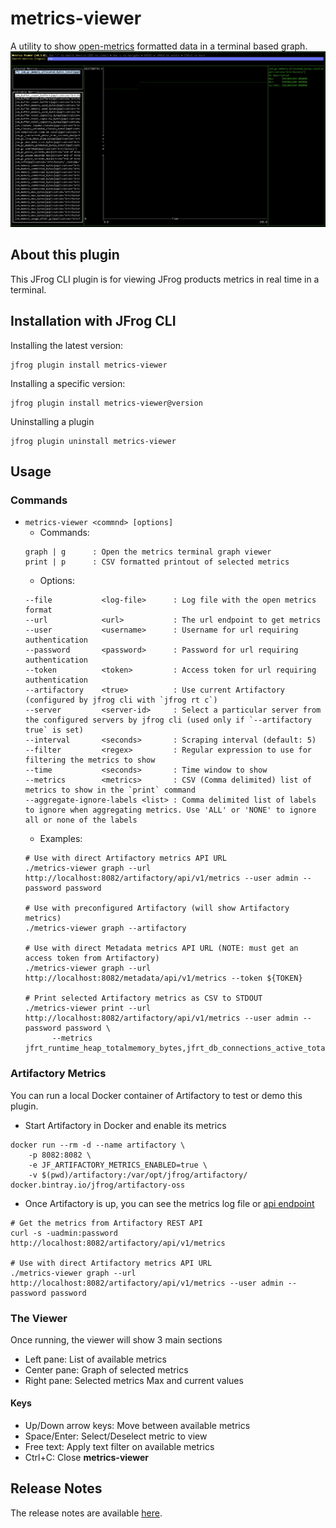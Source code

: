 # metrics-viewer
A utility to show [open-metrics](https://openmetrics.io/) formatted data in a terminal based graph.
![The Metrics Viewer Graph](images/metrics-viewer-graph.png)

## About this plugin
This JFrog CLI plugin is for viewing JFrog products metrics in real time in a terminal. 

## Installation with JFrog CLI
Installing the latest version:
```shell
jfrog plugin install metrics-viewer
```

Installing a specific version:
```shell
jfrog plugin install metrics-viewer@version
```

Uninstalling a plugin
```shell
jfrog plugin uninstall metrics-viewer
```

## Usage
### Commands
* `metrics-viewer <commnd> [options]`
    - Commands:
    ```
    graph | g      : Open the metrics terminal graph viewer 
    print | p      : CSV formatted printout of selected metrics
    ```
    - Options:
    ```
    --file           <log-file>      : Log file with the open metrics format
    --url            <url>           : The url endpoint to get metrics
    --user           <username>      : Username for url requiring authentication
    --password       <password>      : Password for url requiring authentication
    --token          <token>         : Access token for url requiring authentication
    --artifactory    <true>          : Use current Artifactory (configured by jfrog cli with `jfrog rt c`)
    --server         <server-id>     : Select a particular server from the configured servers by jfrog cli (used only if `--artifactory true` is set) 
    --interval       <seconds>       : Scraping interval (default: 5)
    --filter         <regex>         : Regular expression to use for filtering the metrics to show
    --time           <seconds>       : Time window to show
    --metrics        <metrics>       : CSV (Comma delimited) list of metrics to show in the `print` command
    --aggregate-ignore-labels <list> : Comma delimited list of labels to ignore when aggregating metrics. Use 'ALL' or 'NONE' to ignore all or none of the labels
    ```
    - Examples:
    ```shell
    # Use with direct Artifactory metrics API URL
    ./metrics-viewer graph --url http://localhost:8082/artifactory/api/v1/metrics --user admin --password password
    
    # Use with preconfigured Artifactory (will show Artifactory metrics)
    ./metrics-viewer graph --artifactory

    # Use with direct Metadata metrics API URL (NOTE: must get an access token from Artifactory)
    ./metrics-viewer graph --url http://localhost:8082/metadata/api/v1/metrics --token ${TOKEN}

    # Print selected Artifactory metrics as CSV to STDOUT
    ./metrics-viewer print --url http://localhost:8082/artifactory/api/v1/metrics --user admin --password password \
          --metrics jfrt_runtime_heap_totalmemory_bytes,jfrt_db_connections_active_total
    ```

### Artifactory Metrics
You can run a local Docker container of Artifactory to test or demo this plugin.
 
* Start Artifactory in Docker and enable its metrics
```shell
docker run --rm -d --name artifactory \
    -p 8082:8082 \
    -e JF_ARTIFACTORY_METRICS_ENABLED=true \
    -v $(pwd)/artifactory:/var/opt/jfrog/artifactory/ docker.bintray.io/jfrog/artifactory-oss
```
* Once Artifactory is up, you can see the metrics log file or [api endpoint](https://www.jfrog.com/confluence/display/JFROG/Artifactory+REST+API#ArtifactoryRESTAPI-GettheOpenMetricsforArtifactory)
```shell
# Get the metrics from Artifactory REST API
curl -s -uadmin:password http://localhost:8082/artifactory/api/v1/metrics

# Use with direct Artifactory metrics API URL
./metrics-viewer graph --url http://localhost:8082/artifactory/api/v1/metrics --user admin --password password

```

### The Viewer
Once running, the viewer will show 3 main sections
- Left pane: List of available metrics
- Center pane: Graph of selected metrics
- Right pane: Selected metrics Max and current values 

#### Keys
- Up/Down arrow keys: Move between available metrics
- Space/Enter: Select/Deselect metric to view
- Free text: Apply text filter on available metrics
- Ctrl+C: Close **metrics-viewer**

## Release Notes
The release notes are available [here](RELEASE.md).
